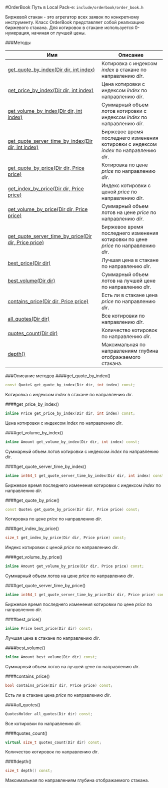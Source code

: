 #OrderBook
Путь в Local Pack-е: `include/orderbook/order_book.h`

Биржевой стакан - это агрегатор всех заявок по конкретному инструменту.
Класс OrderBook представляет собой реализацию биржевого стакана.
Для котировок в стакане используется 0-нумерация, начиная от лучшей цены.

###Методы

|Имя| Описание|
|------------------|--------------------|
|[get_quote_by_index(Dir dir, int index)](#get_quote_by_index)|Котировка с индексом *index* в стакане по направлению *dir*.|
|[get_price_by_index(Dir dir, int index)](#get_price_by_index)|Цена котировки с индексом *index* по направлению *dir*.|
|[get_volume_by_index(Dir dir, int index)](#get_volume_by_index)|Суммарный объем лотов котировки с индексом *index* по направлению *dir*.|
|[get_quote_server_time_by_index(Dir dir, int index)](#get_quote_server_time_by_index)|Биржевое время последнего изменения котировки с индексом *index* по направлению *dir*.|
|[get_quote_by_price(Dir dir, Price price)](#get_quote_by_price)|Котировка по цене *price* по направлению *dir*.|
|[get_index_by_price(Dir dir, Price price)](#get_index_by_price)|Индекс котировки с ценой *price* по направлению *dir*.|
|[get_volume_by_price(Dir dir, Price price)](#get_volume_by_price)|Суммарный объем лотов на цене *price* по направлению *dir*.|
|[get_quote_server_time_by_price(Dir dir, Price price)](#get_quote_server_time_by_price)|Биржевое время последнего изменения котировки по цене *price* по направлению *dir*.|
|[best_price(Dir dir)](#best_price)|Лучшая цена в стакане по направлению *dir*.|
|[best_volume(Dir dir)](#best_volume)|Суммарный объем лотов на лучшей цене по направлению *dir*.|
|[contains_price(Dir dir, Price price)](#contains_price)|Есть ли в стакане цена *price* по направлению *dir*.|
|[all_quotes(Dir dir)](#all_quotes)|Все котировки по направлению *dir*.|
|[quotes_count(Dir dir)](#quotes_count)|Количество котировок по направлению *dir*.|
|[depth()](#depth)|Максимальная по направлениям глубина отображаемого стакана.|

###Описание методов
<a name="get_quote_by_index"></a>
####get_quote_by_index()
```c++
const Quote& get_quote_by_index(Dir dir, int index) const;
```
Котировка с индексом *index* в стакане по направлению *dir*.

<a name="get_price_by_index"></a>
####get_price_by_index()
```c++
inline Price get_price_by_index(Dir dir, int index) const;
```
Цена котировки с индексом *index* по направлению *dir*.

<a name="get_volume_by_index"></a>
####get_volume_by_index()
```c++
inline Amount get_volume_by_index(Dir dir, int index) const;
```
Суммарный объем лотов котировки с индексом *index* по направлению *dir*.

<a name="get_quote_server_time_by_index"></a>
####get_quote_server_time_by_index()
```c++
inline int64_t get_quote_server_time_by_index(Dir dir, int index) const;
```
Биржевое время последнего изменения котировки с индексом *index* по направлению *dir*.

<a name="get_quote_by_price"></a>
####get_quote_by_price()
```c++
const Quote& get_quote_by_price(Dir dir, Price price) const;
```
Котировка по цене *price* по направлению *dir*.

<a name="get_index_by_price"></a>
####get_index_by_price()
```c++
size_t get_index_by_price(Dir dir, Price price) const;
```
Индекс котировки с ценой *price* по направлению *dir*.

<a name="get_volume_by_price"></a>
####get_volume_by_price()
```c++
inline Amount get_volume_by_price(Dir dir, Price price) const;
```
Суммарный объем лотов на цене *price* по направлению *dir*.

<a name="get_quote_server_time_by_price"></a>
####get_quote_server_time_by_price()
```c++
inline int64_t get_quote_server_time_by_price(Dir dir, Price price) const;
```
Биржевое время последнего изменения котировки по цене *price* по направлению *dir*.

<a name="best_price"></a>
####best_price()
```c++
inline Price best_price(Dir dir) const;
```
Лучшая цена в стакане по направлению *dir*.

<a name="best_volume"></a>
####best_volume()
```c++
inline Amount best_volume(Dir dir) const;
```
Суммарный объем лотов на лучшей цене по направлению *dir*.

<a name="contains_price"></a>
####contains_price()
```c++
bool contains_price(Dir dir, Price price) const;
```
Есть ли в стакане цена *price* по направлению *dir*.

<a name="all_quotes"></a>
####all_quotes()
```c++
QuotesHolder all_quotes(Dir dir) const;
```
Все котировки по направлению *dir*.

<a name="quotes_count"></a>
####quotes_count()
```c++
virtual size_t quotes_count(Dir dir) const;
```
Количество котировок по направлению *dir*.

<a name="depth"></a>
####depth()
```c++
size_t depth() const;
```
Максимальная по направлениям глубина отображаемого стакана.


